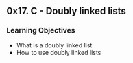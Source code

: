 ## 0x17. C - Doubly linked lists

### Learning Objectives
- What is a doubly linked list 
- How to use doubly linked lists
